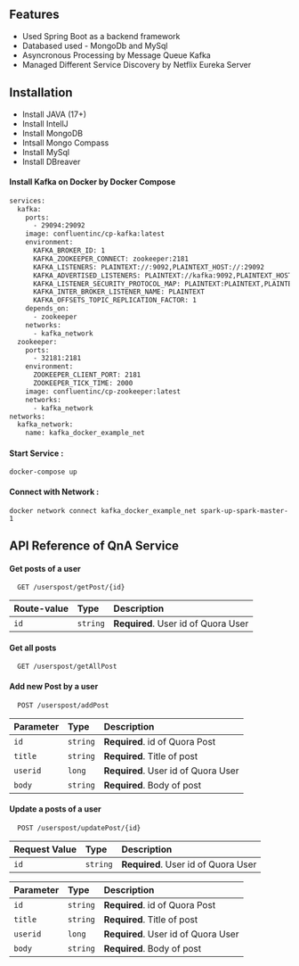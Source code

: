 
## Features

- Used Spring Boot as a backend framework
- Databased used - MongoDb and MySql
- Asyncronous Processing by Message Queue Kafka
- Managed Different Service Discovery by Netflix Eureka Server



## Installation

- Install JAVA (17+)
- Install IntellJ
- Install MongoDB
- Intsall Mongo Compass
- Install MySql 
- Install DBreaver

#### Install Kafka on Docker by Docker Compose

```bash
services:
  kafka:
    ports:
      - 29094:29092
    image: confluentinc/cp-kafka:latest
    environment:
      KAFKA_BROKER_ID: 1
      KAFKA_ZOOKEEPER_CONNECT: zookeeper:2181
      KAFKA_LISTENERS: PLAINTEXT://:9092,PLAINTEXT_HOST://:29092
      KAFKA_ADVERTISED_LISTENERS: PLAINTEXT://kafka:9092,PLAINTEXT_HOST://127.0.0.1:29094
      KAFKA_LISTENER_SECURITY_PROTOCOL_MAP: PLAINTEXT:PLAINTEXT,PLAINTEXT_HOST:PLAINTEXT
      KAFKA_INTER_BROKER_LISTENER_NAME: PLAINTEXT
      KAFKA_OFFSETS_TOPIC_REPLICATION_FACTOR: 1
    depends_on:
      - zookeeper
    networks: 
      - kafka_network
  zookeeper:
    ports:
      - 32181:2181
    environment:
      ZOOKEEPER_CLIENT_PORT: 2181
      ZOOKEEPER_TICK_TIME: 2000
    image: confluentinc/cp-zookeeper:latest
    networks: 
      - kafka_network
networks:
  kafka_network:
    name: kafka_docker_example_net
```

#### Start Service : 
```
docker-compose up
```

#### Connect with Network : 
```
docker network connect kafka_docker_example_net spark-up-spark-master-1
```
## API Reference of QnA Service

#### Get posts of a user

```http
  GET /userspost/getPost/{id}
```

| Route-value | Type     | Description                |
| :-------- | :------- | :------------------------- |
| `id` | `string` | **Required**. User id of Quora User|

#### Get all posts

```http
  GET /userspost/getAllPost
```


#### Add new Post by a user

```http
  POST /userspost/addPost
```

| Parameter | Type     | Description                |
| :-------- | :------- | :------------------------- |
| `id` | `string` | **Required**.  id of Quora Post
| `title` | `string` | **Required**. Title of post
| `userid` | `long` | **Required**. User id of Quora User
| `body` | `string` | **Required**. Body of post


#### Update a posts of a user

```http
  POST /userspost/updatePost/{id}
```

| Request Value | Type     | Description                |
| :-------- | :------- | :------------------------- |
| `id` | `string` | **Required**. User id of Quora User

| Parameter | Type     | Description                |
| :-------- | :------- | :------------------------- |
| `id` | `string` | **Required**.  id of Quora Post
| `title` | `string` | **Required**. Title of post
| `userid` | `long` | **Required**. User id of Quora User
| `body` | `string` | **Required**. Body of post




